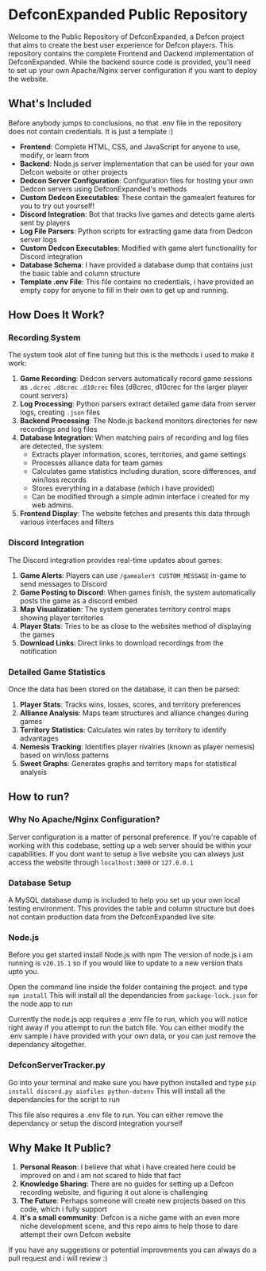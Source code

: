 # DefconExpanded Public Repository

Welcome to the Public Repository of DefconExpanded, a Defcon project that aims to create the best user experience for Defcon players.
This repository contains the complete Frontend and Dackend implementation of DefconExpanded. While the backend source code is provided, you'll need to set up your own Apache/Nginx server configuration if you want to deploy the website.

## What's Included
Before anybody jumps to conclusions, no that .env file in the repository does not contain credentials. It is just a template :)

- **Frontend**: Complete HTML, CSS, and JavaScript for anyone to use, modify, or learn from
- **Backend**: Node.js server implementation that can be used for your own Defcon website or other projects
- **Dedcon Server Configuration**: Configuration files for hosting your own Dedcon servers using DefconExpanded's methods
- **Custom Dedcon Executables**: These contain the gamealert features for you to try out yourself!
- **Discord Integration**: Bot that tracks live games and detects game alerts sent by players
- **Log File Parsers**: Python scripts for extracting game data from Dedcon server logs
- **Custom Dedcon Executables**: Modified with game alert functionality for Discord integration
- **Database Schema**: I have provided a database dump that contains just the basic table and column structure
- **Template .env File**: This file contains no credentials, i have provided an empty copy for anyone to fill in their own to get up and running.

## How Does It Work?

### Recording System
The system took alot of fine tuning but this is the methods i used to make it work:

1. **Game Recording**: Dedcon servers automatically record game sessions as `.dcrec` `.d8crec` `.d10crec` files (d8crec, d10crec for the larger player count servers)
2. **Log Processing**: Python parsers extract detailed game data from server logs, creating `.json` files
3. **Backend Processing**: The Node.js backend monitors directories for new recordings and log files
4. **Database Integration**: When matching pairs of recording and log files are detected, the system:
   - Extracts player information, scores, territories, and game settings
   - Processes alliance data for team games
   - Calculates game statistics including duration, score differences, and win/loss records
   - Stores everything in a database (which i have provided)
   - Can be modified through a simple admin interface i created for my web admins.
5. **Frontend Display**: The website fetches and presents this data through various interfaces and filters

### Discord Integration
The Discord integration provides real-time updates about games:

1. **Game Alerts**: Players can use `/gamealert CUSTOM_MESSAGE` in-game to send messages to Discord
2. **Game Posting to Discord**: When games finish, the system automatically posts the game as a discord embed
3. **Map Visualization**: The system generates territory control maps showing player territories
4. **Player Stats**: Tries to be as close to the websites method of displaying the games
5. **Download Links**: Direct links to download recordings from the notification

### Detailed Game Statistics
Once the data has been stored on the database, it can then be parsed:

1. **Player Stats**: Tracks wins, losses, scores, and territory preferences
2. **Alliance Analysis**: Maps team structures and alliance changes during games
3. **Territory Statistics**: Calculates win rates by territory to identify advantages
4. **Nemesis Tracking**: Identifies player rivalries (known as player nemesis) based on win/loss patterns
5. **Sweet Graphs**: Generates graphs and territory maps for statistical analysis

## How to run?

### Why No Apache/Nginx Configuration?

Server configuration is a matter of personal preference. If you're capable of working with this codebase, setting up a web server should be within your capabilities.
If you dont want to setup a live website you can always just access the website through `localhost:3000` or `127.0.0.1`

### Database Setup

A MySQL database dump is included to help you set up your own local testing environment. This provides the table and column structure but does not contain production data from the DefconExpanded live site.

### Node.js

Before you get started install Node.js with npm
The version of node.js i am running is `v20.15.1` so if you would like to update to a new version thats upto you.

Open the command line inside the folder containing the project. and type `npm install`
This will install all the dependancies from `package-lock.json` for the node app to run

Currently the node.js app requires a .env file to run, which you will notice right away if you attempt to run the batch file. You can either modify the .env sample i have provided with your own data,
or you can just remove the dependancy altogether.

### DefconServerTracker.py

Go into your terminal and make sure you have python installed and type `pip install discord.py aiofiles python-dotenv`
This will install all the dependancies for the script to run

This file also requires a .env file to run. You can either remove the dependancy or setup the discord integration yourself

## Why Make It Public?

1. **Personal Reason**: I believe that what i have created here could be improved on and i am not scared to hide that fact
2. **Knowledge Sharing**: There are no guides for setting up a Defcon recording website, and figuring it out alone is challenging
3. **The Future**: Perhaps someone will create new projects based on this code, which i fully support
4. **It's a small community**: Defcon is a niche game with an even more niche development scene, and this repo aims to help those to dare attempt their own Defcon website

If you have any suggestions or potential improvements you can always do a pull request and i will review :)
